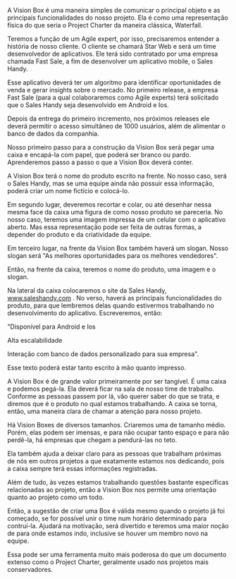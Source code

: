 A Vision Box é uma maneira simples de comunicar o principal objeto e as principais funcionalidades do nosso projeto. Ela é como uma representação física do que seria o Project Charter da maneira clássica, Waterfall.

Teremos a função de um Agile expert, por isso, precisaremos entender a história de nosso cliente. O cliente se chamará Star Web e será um time desenvolvedor de aplicativos. Ele terá sido contratado por uma empresa chamada Fast Sale, a fim de desenvolver um aplicativo mobile, o Sales Handy.

Esse aplicativo deverá ter um algoritmo para identificar oportunidades de venda e gerar insights sobre o mercado. No primeiro release, a empresa Fast Sale (para a qual colaboraremos como Agile experts) terá solicitado que o Sales Handy seja desenvolvido em Android e Ios.

Depois da entrega do primeiro incremento, nos próximos releases ele deverá permitir o acesso simultâneo de 1000 usuários, além de alimentar o banco de dados da companhia.

Nosso primeiro passo para a construção da Vision Box será pegar uma caixa e encapá-la com papel, que poderá ser branco ou pardo. Aprenderemos passo a passo o que a Vision Box deverá conter.

A Vision Box terá o nome do produto escrito na frente. No nosso caso, será o Sales Handy, mas se uma equipe ainda não possuir essa informação, poderá criar um nome fictício e colocá-lo.

Em segundo lugar, deveremos recortar e colar, ou até desenhar nessa mesma face da caixa uma figura de como nosso produto se pareceria. No nosso caso, teremos uma imagem impressa de um celular com o aplicativo aberto. Mas essa representação pode ser feita de outras formas, a depender do produto e da criatividade da equipe.

Em terceiro lugar, na frente da Vision Box também haverá um slogan. Nosso slogan será "As melhores oportunidades para os melhores vendedores".

Então, na frente da caixa, teremos o nome do produto, uma imagem e o slogan.

Na lateral da caixa colocaremos o site da Sales Handy, www.saleshandy.com . No verso, haverá as principais funcionalidades do produto, para que lembremos delas quando estivermos trabalhando no desenvolvimento do aplicativo. Escreveremos, então:

"Disponível para Android e Ios

Alta escalabilidade

Interação com banco de dados personalizado para sua empresa".

Esse texto poderá estar tanto escrito à mão quanto impresso.

A Vision Box é de grande valor primeiramente por ser tangível. É uma caixa e podemos pegá-la. Ela deverá ficar na sala de nosso time de trabalho. Conforme as pessoas passem por lá, vão querer saber do que se trata, e diremos que é o produto no qual estamos trabalhando. A caixa se torna, então, uma maneira clara de chamar a atenção para nosso projeto.

Há Vision Boxes de diversos tamanhos. Criaremos uma de tamanho médio. Porém, elas podem ser imensas, e para não ocupar tanto espaço e para não perdê-la, há empresas que chegam a pendurá-las no teto.

Ela também ajuda a deixar claro para as pessoas que trabalham próximas de nós em outros projetos a que exatamente estamos nos dedicando, pois a caixa sempre terá essas informações registradas.

Além de tudo, às vezes estamos trabalhando questões bastante específicas relacionadas ao projeto, então a Vision Box nos permite uma orientação quanto ao projeto como um todo.

Então, a sugestão de criar uma Box é válida mesmo quando o projeto já foi começado, se for possível unir o time num horário determinado para contruí-la. Ajudará na motivação, será divertido e teremos uma maior noção de para onde estamos indo, inclusive se houver um membro novo na equipe.

Essa pode ser uma ferramenta muito mais poderosa do que um documento extenso como o Project Charter, geralmente usado nos projetos mais conservadores.
